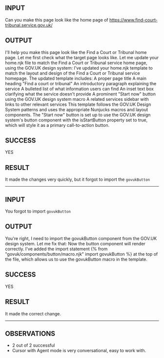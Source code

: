## INPUT
Can you make this page look like the home page of https://www.find-court-tribunal.service.gov.uk/

## OUTPUT
I'll help you make this page look like the Find a Court or Tribunal home page. Let me first check what the target page looks like.
Let me update your home.njk file to match the Find a Court or Tribunal service home page, using the GOV.UK design system:
I've updated your home.njk template to match the layout and design of the Find a Court or Tribunal service homepage. The updated template includes:
A proper page title
A main heading "Find a court or tribunal"
An introductory paragraph explaining the service
A bulleted list of what information users can find
An inset text box clarifying what the service doesn't provide
A prominent "Start now" button using the GOV.UK design system macro
A related services sidebar with links to other relevant services
This template follows the GOV.UK Design System patterns and uses the appropriate Nunjucks macros and layout components. The "Start now" button is set up to use the GOV.UK design system's button component with the isStartButton property set to true, which will style it as a primary call-to-action button.

## SUCCESS
YES

## RESULT
It made the changes very quickly, but it forgot to import the `govukButton`

-----

## INPUT
You forgot to import `govukButton`

## OUTPUT
You're right, I need to import the govukButton component from the GOV.UK design system. Let me fix that:
Now the button component will render correctly. I've added the import statement {% from "govuk/components/button/macro.njk" import govukButton %} at the top of the file, which allows us to use the govukButton macro in the template.


## SUCCESS
YES

## RESULT
It made the correct change.

-----

## OBSERVATIONS
* 2 out of 2 successful
* Cursor with Agent mode is very conversational, easy to work with.
